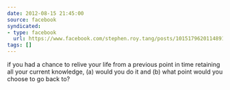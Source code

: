 ```yaml
---
date: 2012-08-15 21:45:00
source: facebook
syndicated:
- type: facebook
  url: https://www.facebook.com/stephen.roy.tang/posts/10151796201148912
tags: []
---
```


if you had a chance to relive your life from a previous point in time retaining all your current knowledge, (a) would you do it and (b) what point would you choose to go back to?